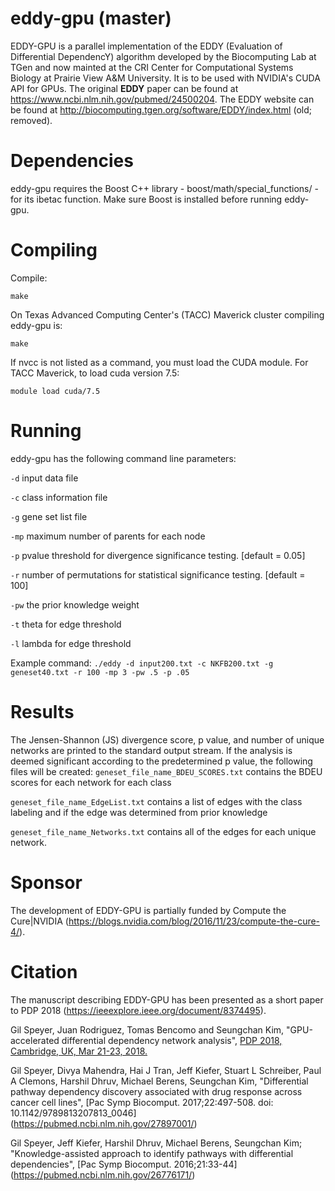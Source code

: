 # eddy-gpu (master)
EDDY-GPU is a parallel implementation  of the EDDY (Evaluation of Differential DependencY) algorithm developed by the Biocomputing Lab at TGen and now mainted at the CRI Center for Computational Systems Biology at Prairie View A&M University. It is to be used with NVIDIA's CUDA API for GPUs. The original **EDDY** paper can be found at https://www.ncbi.nlm.nih.gov/pubmed/24500204. The EDDY website can be found at http://biocomputing.tgen.org/software/EDDY/index.html (old; removed).  

# Dependencies
eddy-gpu requires the Boost C++ library - boost/math/special_functions/ - for its ibetac function. Make sure Boost is installed before running eddy-gpu.

# Compiling
Compile:

```make```

On Texas Advanced Computing Center's (TACC) Maverick cluster compiling eddy-gpu is:

```make```

If nvcc is not listed as a command, you must load the CUDA module. For TACC Maverick, to load cuda version 7.5:

```module load cuda/7.5```

# Running
eddy-gpu has the following command line parameters:

```-d``` input data file

```-c``` class information file

```-g``` gene set list file

```-mp``` maximum number of parents for each node

```-p``` pvalue threshold for divergence significance testing. [default = 0.05]

```-r``` number of permutations for statistical significance testing. [default = 100]

```-pw``` the prior knowledge weight

```-t``` theta for edge threshold

```-l``` lambda for edge threshold

Example command:
```./eddy -d input200.txt -c NKFB200.txt -g geneset40.txt -r 100 -mp 3 -pw .5 -p .05```

# Results
The Jensen-Shannon (JS) divergence score, p value, and number of unique networks are printed to the standard output stream.
If the analysis is deemed significant according to the predetermined p value, the following files will be created:
```geneset_file_name_BDEU_SCORES.txt``` contains the BDEU scores for each network for each class

```geneset_file_name_EdgeList.txt``` contains a list of edges with the class labeling and if the edge was determined from prior knowledge

```geneset_file_name_Networks.txt``` contains all of the edges for each unique network.

# Sponsor
The development of EDDY-GPU is partially funded by Compute the Cure|NVIDIA (https://blogs.nvidia.com/blog/2016/11/23/compute-the-cure-4/).

# Citation 
The manuscript describing EDDY-GPU has been presented as a short paper to PDP 2018 (https://ieeexplore.ieee.org/document/8374495).

Gil Speyer, Juan Rodriguez, Tomas Bencomo and Seungchan Kim, "GPU-accelerated differential dependency network analysis", [PDP 2018, Cambridge, UK, Mar 21-23, 2018.](https://ieeexplore.ieee.org/document/8374495)

Gil Speyer, Divya Mahendra, Hai J Tran, Jeff Kiefer, Stuart L Schreiber, Paul A Clemons, Harshil Dhruv, Michael Berens, Seungchan Kim, "Differential pathway dependency discovery associated with drug response across cancer cell lines", [Pac Symp Biocomput. 2017;22:497-508.  doi: 10.1142/9789813207813_0046] (https://pubmed.ncbi.nlm.nih.gov/27897001/)

Gil Speyer, Jeff Kiefer, Harshil Dhruv, Michael Berens, Seungchan Kim; "Knowledge-assisted approach to identify pathways with differential dependencies", [Pac Symp Biocomput. 2016;21:33-44] (https://pubmed.ncbi.nlm.nih.gov/26776171/)

